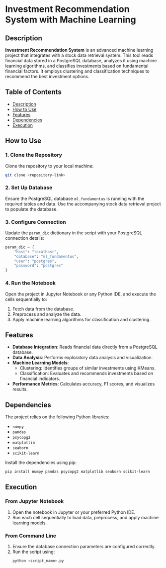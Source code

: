 # Investment Recommendation System with Machine Learning

## Description
**Investment Recommendation System** is an advanced machine learning project that integrates with a stock data retrieval system. This tool reads financial data stored in a PostgreSQL database, analyzes it using machine learning algorithms, and classifies investments based on fundamental financial factors. It employs clustering and classification techniques to recommend the best investment options.

## Table of Contents

- [Description](#description)
- [How to Use](#how-to-use)
- [Features](#features)
- [Dependencies](#dependencies)
- [Execution](#execution)

## How to Use

### 1. Clone the Repository
Clone the repository to your local machine:
```bash
git clone <repository-link>
```

### 2. Set Up Database
Ensure the PostgreSQL database `ml_fundamentus` is running with the required tables and data. Use the accompanying stock data retrieval project to populate the database.

### 3. Configure Connection
Update the `param_dic` dictionary in the script with your PostgreSQL connection details:
```python
param_dic = {
    "host": "localhost",
    "database": "ml_fundamentus",
    "user": "postgres",
    "password": "postgres"
}
```

### 4. Run the Notebook
Open the project in Jupyter Notebook or any Python IDE, and execute the cells sequentially to:

1. Fetch data from the database.
2. Preprocess and analyze the data.
3. Apply machine learning algorithms for classification and clustering.

## Features

- **Database Integration**: Reads financial data directly from a PostgreSQL database.
- **Data Analysis**: Performs exploratory data analysis and visualization.
- **Machine Learning Models**:
  - Clustering: Identifies groups of similar investments using KMeans.
  - Classification: Evaluates and recommends investments based on financial indicators.
- **Performance Metrics**: Calculates accuracy, F1 scores, and visualizes results.

## Dependencies

The project relies on the following Python libraries:

- `numpy`
- `pandas`
- `psycopg2`
- `matplotlib`
- `seaborn`
- `scikit-learn`

Install the dependencies using pip:
```bash
pip install numpy pandas psycopg2 matplotlib seaborn scikit-learn
```

## Execution

### From Jupyter Notebook

1. Open the notebook in Jupyter or your preferred Python IDE.
2. Run each cell sequentially to load data, preprocess, and apply machine learning models.

### From Command Line

1. Ensure the database connection parameters are configured correctly.
2. Run the script using:
   ```bash
   python <script_name>.py
   ```
